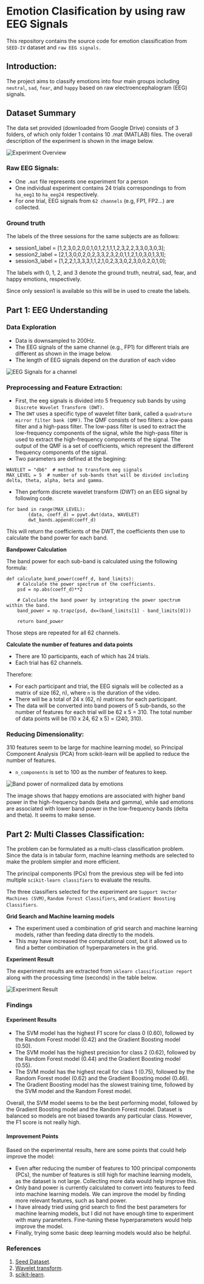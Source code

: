 # Emotion Clasification by using raw EEG Signals
This repository contains the source code for emotion classification from `SEED-IV` dataset and `raw EEG signals.`

## Introduction: ##
The project aims to classify emotions into four main groups including `neutral`, `sad`, `fear`, and `happy` based on raw electroencephalogram (EEG) signals. 

## Dataset Summary ##
The data set provided (downloaded from Google Drive) consists of 3 folders, of which only folder 1 contains 10 .mat (MATLAB) files. The overall description of the experiment is shown in the image below.

![Experiment Overview](images/eeg_trial.png "Experiment Overview")
### Raw EEG Signals:
- One `.mat` file represents one experiment for a person
- One individual experiment contains 24 trials correspondings to from `ha_eeg1` to `ha_eeg24 `respectively.
- For one trial, EEG signals from `62 channels` (e.g, FP1, FP2...) are collected.

### Ground truth
The labels of the three sessions for the same subjects are as follows: 
- session1_label = [1,2,3,0,2,0,0,1,0,1,2,1,1,1,2,3,2,2,3,3,0,3,0,3]; 
- session2_label = [2,1,3,0,0,2,0,2,3,3,2,3,2,0,1,1,2,1,0,3,0,1,3,1]; 
- session3_label = [1,2,2,1,3,3,3,1,1,2,1,0,2,3,3,0,2,3,0,0,2,0,1,0]; 

The labels with 0, 1, 2, and 3 denote the ground truth, neutral, sad, fear, and happy emotions, respectively.

Since only session1 is available so this will be in used to create the labels.

## Part 1: EEG Understanding ##
### Data Exploration
- Data is downsampled to 200Hz.
- The EEG signals of the same channel (e.g., FP1) for different trials are different as shown in the image below.
- The length of EEG signals depend on the duration of each video

![EEG Signals for a channel](images/eda_fp1_trials.png "EEG Signals for a channel")

### Preprocessing and Feature Extraction:

- First, the eeg signals is divided into 5 frequency sub bands by using `Discrete Wavelet Transform (DWT)`.
- The `DWT` uses a specific type of wavelet filter bank, called a `quadrature mirror filter bank (QMF)`. The QMF consists of two filters: a low-pass filter and a high-pass filter. The low-pass filter is used to extract the low-frequency components of the signal, while the high-pass filter is used to extract the high-frequency components of the signal. The output of the QMF is a set of coefficients, which represent the different frequency components of the signal.
- Two parameters are defined at the begining:
```
WAVELET = "db6"  # method to transform eeg signals
MAX_LEVEL = 5  # number of sub-bands that will be divided including delta, theta, alpha, beta and gamma.
```
- Then perform discrete wavelet transform (DWT) on an EEG signal by following code. 
```
for band in range(MAX_LEVEL):
        (data, coeff_d) = pywt.dwt(data, WAVELET)
        dwt_bands.append(coeff_d)
```
This will return the coefficients of the DWT, the coefficients then use to calculate the band power for each band.

**Bandpower Calculation**

The band power for each sub-band is calculated using the following formula:

```
def calculate_band_power(coeff_d, band_limits):
    # Calculate the power spectrum of the coefficients.
    psd = np.abs(coeff_d)**2

    # Calculate the band power by integrating the power spectrum within the band.
    band_power = np.trapz(psd, dx=(band_limits[1] - band_limits[0]))

    return band_power
```
Those steps are repeated for all 62 channels. 

**Calculate the number of features and data points**

- There are 10 participants, each of which has 24 trials.
- Each trial has 62 channels.

Therefore:

- For each participant and trial, the EEG signals will be collected as a matrix of size (62, n), where `n` is the duration of the video.
- There will be a total of 24 x (62, n) matrices for each participant.
- The data will be converted into band powers of 5 sub-bands, so the number of features for each trial will be 62 x 5 = 310.
The total number of data points will be (10 x 24, 62 x 5) = (240, 310).

### Reducing Dimensionality:
310 features seem to be large for machine learning model, so Principal Component Analysis (PCA) from scikit-learn will be applied to reduce the number of features. 

- `n_components` is set to 100 as the number of features to keep.

![Band power of normalized data by emotions](images/after_normalized.png "Band power of normalized data by emotions")

The image shows that happy emotions are associated with higher band power in the high-frequency bands (beta and gamma), while sad emotions are associated with lower band power in the low-frequency bands (delta and theta). It seems to make sense.

## Part 2: Multi Classes Classification: 

The problem can be formulated as a multi-class classification problem. Since the data is in tabular form, machine learning methods are selected to make the problem simpler and more efficient.

The principal components (PCs) from the previous step will be fed into multiple `scikit-learn classifiers` to evaluate the results.

The three classifiers selected for the experiment are `Support Vector Machines (SVM)`, `Random Forest Classifiers`, and `Gradient Boosting Classifiers`.

**Grid Search and Machine learning models**

- The experiment used a combination of grid search and machine learning models, rather than feeding data directly to the models.
- This may have increased the computational cost, but it allowed us to find a better combination of hyperparameters in the grid.

**Experiment Result**

The experiment results are extracted from `sklearn classification report` along with the processing time (seconds) in the table below.

![Experiment Result](images/final_result.png "Experiment Results")

### Findings
#### Experiment Results

- The SVM model has the highest F1 score for class 0 (0.60), followed by the Random Forest model (0.42) and the Gradient Boosting model (0.50).
- The SVM model has the highest precision for class 2 (0.62), followed by the Random Forest model (0.44) and the Gradient Boosting model (0.55).
- The SVM model has the highest recall for class 1 (0.75), followed by the Random Forest model (0.62) and the Gradient Boosting model (0.46).
- The Gradient Boosting model has the slowest training time, followed by the SVM model and the Random Forest model.

Overall, the SVM model seems to be the best performing model, followed by the Gradient Boosting model and the Random Forest model. Dataset is balanced so models are not biased towards any particular class. However, the F1 score is not really high. 

#### Improvement Points

Based on the experimental results, here are some points that could help improve the model:

- Even after reducing the number of features to 100 principal components (PCs), the number of features is still high for machine learning models, as the dataset is not large. Collecting more data would help improve this.
- Only band power is currently calculated to convert into features to feed into machine learning models. We can improve the model by finding more relevant features, such as band power.
- I have already tried using grid search to find the best parameters for machine learning models, but I did not have enough time to experiment with many parameters. Fine-tuning these hyperparameters would help improve the model.
- Finally, trying some basic deep learning models would also be helpful.


### References
1. [Seed Dataset](https://bcmi.sjtu.edu.cn/home/seed/).
2. [Wavelet transform](https://pywavelets.readthedocs.io/en/latest/ref/dwt-discrete-wavelet-transform.html).
3. [scikit-learn](https://scikit-learn.org/stable/).



